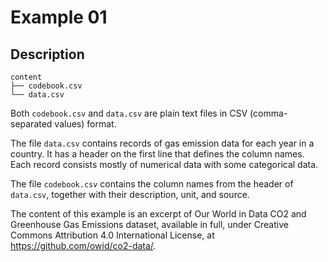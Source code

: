 # Example 01

## Description

```text
content
├── codebook.csv
└── data.csv
```

Both `codebook.csv` and `data.csv` are plain text files in CSV (comma-separated
values) format.

The file `data.csv` contains records of gas emission data for each year in a
country. It has a header on the first line that defines the column names.
Each record consists mostly of numerical data with some categorical data.

The file `codebook.csv` contains the column names from the header of
`data.csv`, together with their description, unit, and source.

The content of this example is an excerpt of Our World in Data CO2 and
Greenhouse Gas Emissions dataset, available in full, under Creative Commons
Attribution 4.0 International License, at <https://github.com/owid/co2-data/>.
